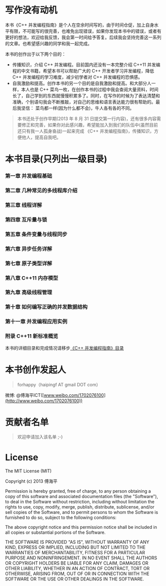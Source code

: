 ﻿# 写作没有动机 #

本书《C++ 并发编程指南》是个人在空余时间写的，由于时间仓促，加上自身水平有限，不可能写的很完善，也难免出现错误，如果你发现本书中的错误，或者有更好的想法，欢迎给我反馈，我会第一时间给予答复。后续我会坚持完善这一系列的文章。也希望感兴趣的同学和我一起完成。

本书的创作出于以下两个目的：

- 传播知识，介绍 C++ 并发编程。目前国内还没有一本完整介绍 C++11 并发编程的中文书籍，希望本书可以帮助广大的 C++ 开发者学习并发编程，降低 C++ 并发编程的学习难度，减少初学者对 C++ 并发编程的恐惧感。
- 自我激励和提高。创作本书的另一个目的是自我激励和提高。和大部分人一样，本人也是 C++ 菜鸟一枚，在创作本书的过程中我会查阅大量资料，时间长了，自己学到的东西就慢慢积累多了。同时，在写作的时候为了表达清楚和准确，个别语句我会不断推敲，对自己的思维和语言表达能力很有帮助的。最后我坚信： 菜鸟都一样(因为什么都不会)，牛人各有各的不同。


> 本书还处于创作早期(2013 年 8 月 31 日提交第一行内容)，还有很多内容需要修正和完善，如果你对此感兴趣，希望能加入到我们的队伍中(虽然目前还只有我一人孤身奋战)一起来完成 《C++ 并发编程指南》，传播知识，方便他人，提高自我吧。


# 本书目录(只列出一级目录) #

### 第一章 并发编程基础 ###
### 第二章 几种常见的多线程库介绍 ###
### 第三章 线程详解  ###
### 第四章 互斥量与锁 ###
### 第五章 条件变量与线程同步 ###
### 第六章 异步任务详解 ###
### 第七章 原子类型详解  ###
### 第八章 C++11 内存模型 ###
### 第九章 高级线程管理 ###
### 第十章 如何编写正确的并发数据结构 ###
### 第十一章 并发编程应用实例 ###
### 附录 C++11 新标准概览 ###

本书的详细目录和完成情况请移步[《C++ 并发编程指南》目录](https://github.com/forhappy/A-Detailed-Cplusplus-Concurrency-Tutorial/blob/master/Table-of-contents.md)

# 本书创作发起人 #

> forhappy（haipingf AT gmail DOT com）

微博: @傅海平ICT([www.weibo.com/1702076100](http://www.weibo.com/1702076100))


# 贡献者名单 #

> 欢迎申请加入该名单 ;-)


# License #

The MIT License (MIT)

Copyright (c) 2013 傅海平

Permission is hereby granted, free of charge, to any person obtaining a copy of
this software and associated documentation files (the "Software"), to deal in
the Software without restriction, including without limitation the rights to
use, copy, modify, merge, publish, distribute, sublicense, and/or sell copies of
the Software, and to permit persons to whom the Software is furnished to do so,
subject to the following conditions:

The above copyright notice and this permission notice shall be included in all
copies or substantial portions of the Software.

THE SOFTWARE IS PROVIDED "AS IS", WITHOUT WARRANTY OF ANY KIND, EXPRESS OR
IMPLIED, INCLUDING BUT NOT LIMITED TO THE WARRANTIES OF MERCHANTABILITY, FITNESS
FOR A PARTICULAR PURPOSE AND NONINFRINGEMENT. IN NO EVENT SHALL THE AUTHORS OR
COPYRIGHT HOLDERS BE LIABLE FOR ANY CLAIM, DAMAGES OR OTHER LIABILITY, WHETHER
IN AN ACTION OF CONTRACT, TORT OR OTHERWISE, ARISING FROM, OUT OF OR IN
CONNECTION WITH THE SOFTWARE OR THE USE OR OTHER DEALINGS IN THE SOFTWARE.

